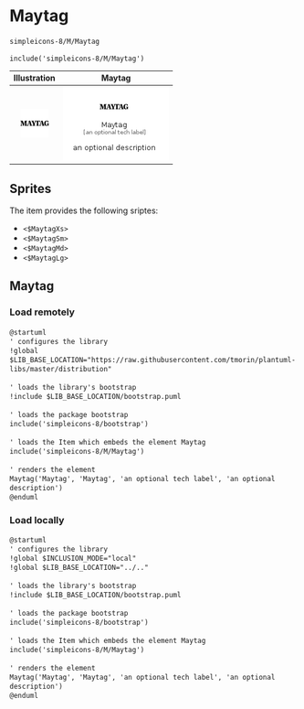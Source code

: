 # Maytag


```text
simpleicons-8/M/Maytag
```

```text
include('simpleicons-8/M/Maytag')
```



| Illustration | Maytag |
| :---: | :---: |
| ![illustration for Illustration](../../simpleicons-8/M/Maytag.png) | ![illustration for Maytag](../../simpleicons-8/M/Maytag.Local.png) |



## Sprites
The item provides the following sriptes:

- `<$MaytagXs>`
- `<$MaytagSm>`
- `<$MaytagMd>`
- `<$MaytagLg>`





## Maytag

### Load remotely
```plantuml
@startuml
' configures the library
!global $LIB_BASE_LOCATION="https://raw.githubusercontent.com/tmorin/plantuml-libs/master/distribution"

' loads the library's bootstrap
!include $LIB_BASE_LOCATION/bootstrap.puml

' loads the package bootstrap
include('simpleicons-8/bootstrap')

' loads the Item which embeds the element Maytag
include('simpleicons-8/M/Maytag')

' renders the element
Maytag('Maytag', 'Maytag', 'an optional tech label', 'an optional description')
@enduml
```

### Load locally
```plantuml
@startuml
' configures the library
!global $INCLUSION_MODE="local"
!global $LIB_BASE_LOCATION="../.."

' loads the library's bootstrap
!include $LIB_BASE_LOCATION/bootstrap.puml

' loads the package bootstrap
include('simpleicons-8/bootstrap')

' loads the Item which embeds the element Maytag
include('simpleicons-8/M/Maytag')

' renders the element
Maytag('Maytag', 'Maytag', 'an optional tech label', 'an optional description')
@enduml
```

